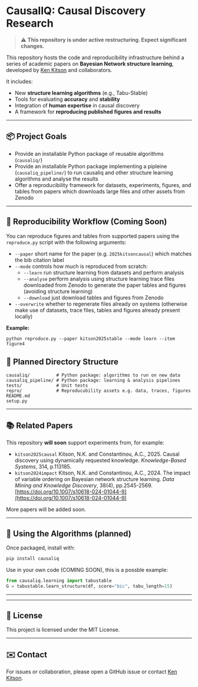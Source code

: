 # CausalIQ: Causal Discovery Research

> ⚠️ **This repository is under active restructuring. Expect significant changes.**

This repository hosts the code and reproducibility infrastructure behind a series of academic papers on **Bayesian Network structure learning**, developed by [Ken Kitson](https://github.com/KenKitson) and collaborators.

It includes:
- New **structure learning algorithms** (e.g., Tabu-Stable)
- Tools for evaluating **accuracy** and **stability**
- Integration of **human expertise** in causal discovery
- A framework for **reproducing published figures and results**

---

## 📦 Project Goals

- Provide an installable Python package of reusable algorithms (`causaliq/`)
- Provide an installable Python package implementing a pipleine (`causaliq_pipeline/`) to run causaliq and other structure learning algorithms and analyse the results
- Offer a reproducibility framework for datasets, experiments, figures, and tables from papers which downloads large files and other assets from Zenodo

---

## 🔁 Reproducibility Workflow (Coming Soon)

You can reproduce figures and tables from supported papers using the `reproduce.py` script with the following arguments:

- `--paper` short name for the paper (e.g. `2025kitsoncausal`) which matches the bib citation label
- `--mode` controls how much is reproduced from scratch:
  - `--learn` run structure learning from datasets and perform analysis
  - `--analyse` perform analysis using structure learning trace files downloaded from Zenodo to generate the paper tables and figures (avoiding structure learning)
  - `--download` just download tables and figures from Zenodo
- `--overwrite` whether to regenerate files already on systems (otherwise make use of datasets, trace files, tables and figures already present locally)

**Example:**

```
python reproduce.py --paper kitson2025stable --mode learn --item figure4
```


## 📁 Planned Directory Structure

```
causaliq/          # Python package: algorithms to run on new data
causaliq_pipeline/ # Python package: learning & analysis pipelines
tests/             # Unit tests
repro/             # Reproducubility assets e.g. data, traces, figures
README.md
setup.py
```

---

## 📚 Related Papers

This repository **will soon** support experiments from, for example:

- `kitson2025causal` Kitson, N.K. and Constantinou, A.C., 2025. Causal discovery using dynamically requested knowledge. _Knowledge-Based Systems_, 314, p.113185.
- `kitson2024impact` Kitson, N.K. and Constantinou, A.C., 2024. The impact of variable ordering on Bayesian network structure learning. _Data Mining and Knowledge Discovery_, 38(4), pp.2545-2569. [https://doi.org/10.1007/s10618-024-01044-9](https://doi.org/10.1007/s10618-024-01044-9)


More papers will be added soon.

---


## 🔧 Using the Algorithms (planned)

Once packaged, install with:

```bash
pip install causaliq
```

Use in your own code (COMING SOON), this is a possble example:

```python
from causaliq.learning import tabustable
G = tabustable.learn_structure(df, score="bic", tabu_length=15)
```

---


---

## 📜 License

This project is licensed under the MIT License.

---

## ✉️ Contact

For issues or collaboration, please open a GitHub issue or contact [Ken Kitson](https://github.com/KenKitson).
